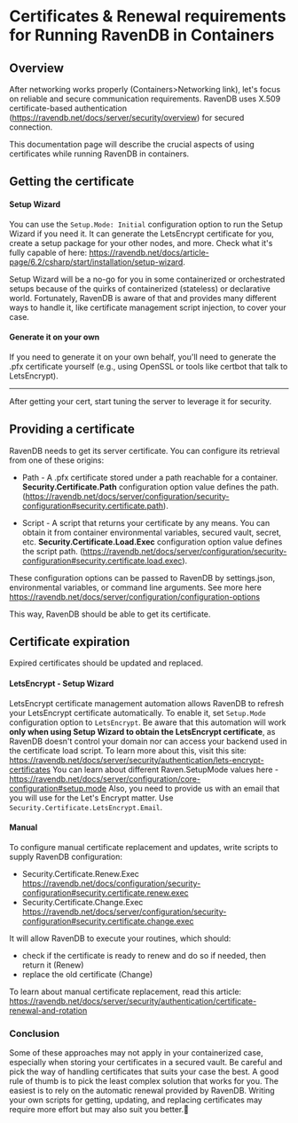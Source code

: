 # Certificates & Renewal requirements for Running RavenDB in Containers


## **Overview**

After networking works properly (Containers>Networking link), let's focus on reliable and secure communication requirements.
RavenDB uses X.509 certificate-based authentication (https://ravendb.net/docs/server/security/overview) for secured connection.


This documentation page will describe the crucial aspects of using certificates while running RavenDB in containers.
## Getting the certificate
#### Setup Wizard
You can use the `Setup.Mode: Initial` configuration option to run the Setup Wizard if you need it. It can generate the LetsEncrypt certificate for you, create a setup package for your other nodes, and more.
Check what it's fully capable of here: https://ravendb.net/docs/article-page/6.2/csharp/start/installation/setup-wizard.

Setup Wizard will be a no-go for you in some containerized or orchestrated setups because of the quirks of containerized (stateless) or declarative world.
Fortunately, RavenDB is aware of that and provides many different ways to handle it, like certificate management script injection, to cover your case.


#### Generate it on your own
If you need to generate it on your own behalf, you'll need to generate the .pfx certificate yourself (e.g., using OpenSSL or tools like certbot that talk to LetsEncrypt).

---

After getting your cert, start tuning the server to leverage it for security.

## Providing a certificate
RavenDB needs to get its server certificate. You can configure its retrieval from one of these origins:
- Path - A .pfx certificate stored under a path reachable for a container.
  **Security.Certificate.Path** configuration option value defines the path. (https://ravendb.net/docs/server/configuration/security-configuration#security.certificate.path).

- Script - A script that returns your certificate by any means.
  You can obtain it from container environmental variables, secured vault, secret, etc.
  **Security.Certificate.Load.Exec** configuration option value defines the script path. (https://ravendb.net/docs/server/configuration/security-configuration#security.certificate.load.exec).

These configuration options can be passed to RavenDB by settings.json, environmental variables, or command line arguments.
See more here https://ravendb.net/docs/server/configuration/configuration-options

This way, RavenDB should be able to get its certificate.

## Certificate expiration
Expired certificates should be updated and replaced.

#### LetsEncrypt - Setup Wizard
LetsEncrypt certificate management automation allows RavenDB to refresh your LetsEncrypt certificate automatically.
To enable it, set `Setup.Mode` configuration option to `LetsEncrypt`.
Be aware that this automation will work **only when using Setup Wizard to obtain the LetsEncrypt certificate**, as RavenDB doesn't control your domain nor can access your backend used in the certificate load script.
To learn more about this, visit this site:
https://ravendb.net/docs/server/security/authentication/lets-encrypt-certificates
You can learn about different Raven.SetupMode values here - https://ravendb.net/docs/server/configuration/core-configuration#setup.mode
Also, you need to provide us with an email that you will use for the Let's Encrypt matter. Use `Security.Certificate.LetsEncrypt.Email`.

#### Manual
To configure manual certificate replacement and updates, write scripts to supply RavenDB configuration:
- Security.Certificate.Renew.Exec https://ravendb.net/docs/configuration/security-configuration#security.certificate.renew.exec
- Security.Certificate.Change.Exec https://ravendb.net/docs/server/configuration/security-configuration#security.certificate.change.exec

It will allow RavenDB to execute your routines, which should:
- check if the certificate is ready to renew and do so if needed, then return it (Renew)
- replace the old certificate (Change)

To learn about manual certificate replacement, read this article: https://ravendb.net/docs/server/security/authentication/certificate-renewal-and-rotation


### Conclusion
Some of these approaches may not apply in your containerized case, especially when storing your certificates in a secured vault.
Be careful and pick the way of handling certificates that suits your case the best.
A good rule of thumb is to pick the least complex solution that works for you.
The easiest is to rely on the automatic renewal provided by RavenDB.
Writing your own scripts for getting, updating, and replacing certificates may require more effort but may also suit you better.
